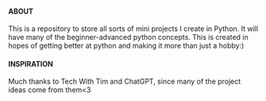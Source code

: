 #### ABOUT

This is a repository to store all sorts of mini projects I create in Python. It will have many of the beginner-advanced python concepts. This is created in hopes of getting better at python and making it more than just a hobby:)

#### INSPIRATION

Much thanks to Tech With Tim and ChatGPT, since many of the project ideas come from them<3
